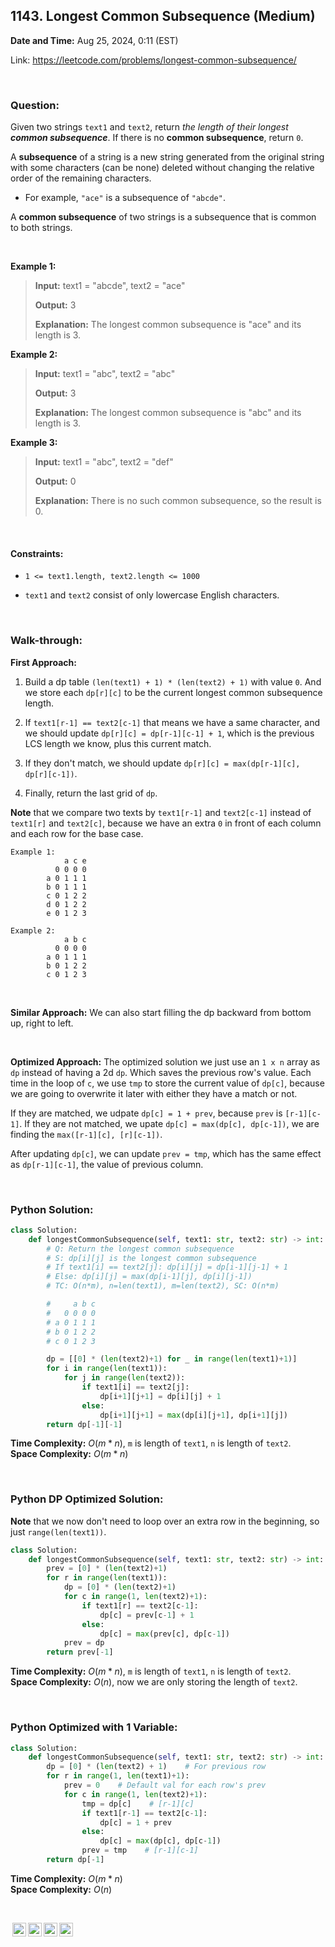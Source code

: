 ## 1143. Longest Common Subsequence (Medium)
**Date and Time:** Aug 25, 2024, 0:11 (EST)

Link: https://leetcode.com/problems/longest-common-subsequence/

<br>

### Question:
Given two strings `text1` and `text2`, return _the length of their longest **common subsequence**_. If there is no **common subsequence**, return `0`.

A **subsequence** of a string is a new string generated from the original string with some characters (can be none) deleted without changing the relative order of the remaining characters.

* For example, `"ace"` is a subsequence of `"abcde"`.

A **common subsequence** of two strings is a subsequence that is common to both strings.

<br>

**Example 1:**
> **Input:** text1 = "abcde", text2 = "ace" 
> 
> **Output:** 3
>
> **Explanation:** The longest common subsequence is "ace" and its length is 3.

**Example 2:**
> **Input:** text1 = "abc", text2 = "abc"
> 
> **Output:** 3
>
> **Explanation:** The longest common subsequence is "abc" and its length is 3.

**Example 3:**
> **Input:** text1 = "abc", text2 = "def"
> 
> **Output:** 0
>
> **Explanation:** There is no such common subsequence, so the result is 0.

<br>

#### Constraints:
* `1 <= text1.length, text2.length <= 1000`

* `text1` and `text2` consist of only lowercase English characters.

<br>

### Walk-through: 
**First Approach:**

1. Build a dp table `(len(text1) + 1) * (len(text2) + 1)` with value `0`. And we store each `dp[r][c]` to be the current longest common subsequence length.

2. If `text1[r-1] == text2[c-1]` that means we have a same character, and we should update `dp[r][c] = dp[r-1][c-1] + 1`, which is the previous LCS length we know, plus this current match.

3. If they don't match, we should update `dp[r][c] = max(dp[r-1][c], dp[r][c-1])`.

4. Finally, return the last grid of `dp`.

**Note** that we compare two texts by `text1[r-1]` and `text2[c-1]` instead of `text1[r]` and `text2[c]`, because we have an extra `0` in front of each column and each row for the base case.

```
Example 1:
            a c e
          0 0 0 0
        a 0 1 1 1
        b 0 1 1 1
        c 0 1 2 2
        d 0 1 2 2
        e 0 1 2 3

Example 2:
            a b c
          0 0 0 0
        a 0 1 1 1
        b 0 1 2 2
        c 0 1 2 3
```

<br>

**Similar Approach:**
We can also start filling the dp backward from bottom up, right to left.

<br>

**Optimized Approach:**
The optimized solution we just use an `1 x n` array as `dp` instead of having a 2d `dp`. Which saves the previous row's value. Each time in the loop of `c`, we use `tmp` to store the current value of `dp[c]`, because we are going to overwrite it later with either they have a match or not. 

If they are matched, we udpate `dp[c] = 1 + prev`, because `prev` is `[r-1][c-1]`. If they are not matched, we upate `dp[c] = max(dp[c], dp[c-1])`, we are finding the `max([r-1][c], [r][c-1])`.

After updating `dp[c]`, we can update `prev = tmp`, which has the same effect as `dp[r-1][c-1]`, the value of previous column.

<br>

### Python Solution:
```python
class Solution:
    def longestCommonSubsequence(self, text1: str, text2: str) -> int:
        # Q: Return the longest common subsequence
        # S: dp[i][j] is the longest common subsequence
        # If text1[i] == text2[j]: dp[i][j] = dp[i-1][j-1] + 1
        # Else: dp[i][j] = max(dp[i-1][j], dp[i][j-1])
        # TC: O(n*m), n=len(text1), m=len(text2), SC: O(n*m)

        #     a b c
        #   0 0 0 0
        # a 0 1 1 1
        # b 0 1 2 2
        # c 0 1 2 3

        dp = [[0] * (len(text2)+1) for _ in range(len(text1)+1)]
        for i in range(len(text1)):
            for j in range(len(text2)):
                if text1[i] == text2[j]:
                    dp[i+1][j+1] = dp[i][j] + 1
                else:
                    dp[i+1][j+1] = max(dp[i][j+1], dp[i+1][j])
        return dp[-1][-1]
```
**Time Complexity:** $O(m * n)$, `m` is length of `text1`, `n` is length of `text2`. <br>
**Space Complexity:** $O(m * n)$

<br>

### Python DP Optimized Solution:
**Note** that we now don't need to loop over an extra row in the beginning, so just `range(len(text1))`.
```python
class Solution:
    def longestCommonSubsequence(self, text1: str, text2: str) -> int:
        prev = [0] * (len(text2)+1)
        for r in range(len(text1)):
            dp = [0] * (len(text2)+1)
            for c in range(1, len(text2)+1):
                if text1[r] == text2[c-1]:
                    dp[c] = prev[c-1] + 1
                else:
                    dp[c] = max(prev[c], dp[c-1])
            prev = dp
        return prev[-1]
```
**Time Complexity:** $O(m * n)$, `m` is length of `text1`, `n` is length of `text2`. <br>
**Space Complexity:** $O(n)$, now we are only storing the length of `text2`.

<br>

### Python Optimized with 1 Variable:
```python
class Solution:
    def longestCommonSubsequence(self, text1: str, text2: str) -> int:
        dp = [0] * (len(text2) + 1)    # For previous row
        for r in range(1, len(text1)+1):
            prev = 0    # Default val for each row's prev
            for c in range(1, len(text2)+1):
                tmp = dp[c]    # [r-1][c]
                if text1[r-1] == text2[c-1]:
                    dp[c] = 1 + prev
                else:
                    dp[c] = max(dp[c], dp[c-1])
                prev = tmp    # [r-1][c-1]
        return dp[-1]
```
**Time Complexity:** $O(m * n)$ <br>
**Space Complexity:** $O(n)$

<br>

<img style="height:22px!important;margin-left:3px;vertical-align:text-bottom;" src="https://mirrors.creativecommons.org/presskit/icons/cc.svg?ref=chooser-v1" alt="CC BY-NC-SA" title="CC BY-NC-SA"><img style="height:22px!important;margin-left:3px;vertical-align:text-bottom;" src="https://mirrors.creativecommons.org/presskit/icons/by.svg?ref=chooser-v1" alt="BY: credit must be given to the creator" title="BY: credit must be given to the creator"><img style="height:22px!important;margin-left:3px;vertical-align:text-bottom;" src="https://mirrors.creativecommons.org/presskit/icons/nc.svg?ref=chooser-v1" alt="NC: Only noncommercial uses of the work are permitted" title="NC: Only noncommercial uses of the work are permitted"><img style="height:22px!important;margin-left:3px;vertical-align:text-bottom;" src="https://mirrors.creativecommons.org/presskit/icons/sa.svg?ref=chooser-v1" alt="SA: Adaptations must be shared under the same terms" title="SA: Adaptations must be shared under the same terms">